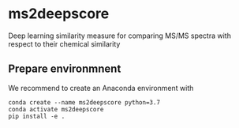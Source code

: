 # ms2deepscore
Deep learning similarity measure for comparing MS/MS spectra with respect to their chemical similarity

## Prepare environmnent
We recommend to create an Anaconda environment with

```
conda create --name ms2deepscore python=3.7
conda activate ms2deepscore
pip install -e .
```
